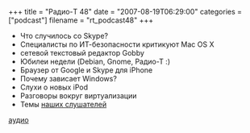 +++
title = "Радио-T 48"
date = "2007-08-19T06:29:00"
categories = ["podcast"]
filename = "rt_podcast48"
+++



- Что случилось со Skype?
- Специалисты по ИТ-безопасности критикуют Mac OS X
- сетевой текстовый редактор Gobby
- Юбилеи недели (Debian, Gnome, Радио-Т :)
- Браузер от Google и Skype для iPhone
- Почему зависает Windows?
- Слухи о новых iPod
- Разговоры вокруг виртуализации
- Темы [наших слушателей](http://radio-t.com/index.php/2007/08/15/temyi-dlya-47-2/#comments)

[аудио](http://cdn.radio-t.com/rt_podcast48.mp3)
<audio src="http://cdn.radio-t.com/rt_podcast48.mp3" preload="none"></audio>
